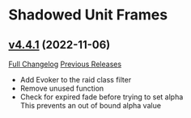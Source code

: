 # Shadowed Unit Frames

## [v4.4.1](https://github.com/Nevcairiel/ShadowedUnitFrames/tree/v4.4.1) (2022-11-06)
[Full Changelog](https://github.com/Nevcairiel/ShadowedUnitFrames/compare/v4.4.0...v4.4.1) [Previous Releases](https://github.com/Nevcairiel/ShadowedUnitFrames/releases)

- Add Evoker to the raid class filter  
- Remove unused function  
- Check for expired fade before trying to set alpha  
    This prevents an out of bound alpha value  
